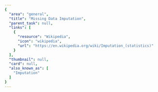 ```yaml
---
{
  "area": "general",
  "title": "Missing Data Imputation",
  "parent_task": null,
  "links": [
    {
      "resource": "Wikipedia",
      "icon": "wikipedia",
      "url": "https://en.wikipedia.org/wiki/Imputation_(statistics)"
    }
  ],
  "thumbnail": null,
  "card": null,
  "also_known_as": [
    "Imputation"
  ]
}
---
```


